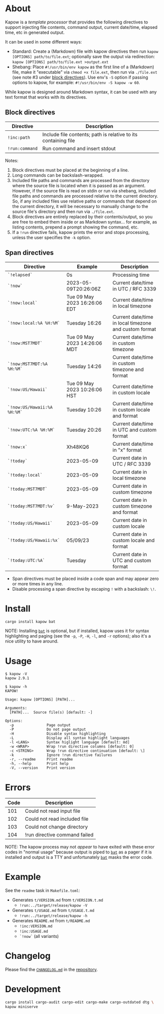 # About

Kapow is a *template processor* that provides the following directives to
support injecting file contents, command output, current date/time, elapsed
time, etc in generated output.

It can be used in some different ways:

* Standard: Create a (Markdown) file with kapow directives then run
  `kapow [OPTIONS] path/to/file.ext`; optionally save the output via
  redirection: `kapow [OPTIONS] path/to/file.ext >output.ext`
* Shebang: Place `#!/usr/bin/env kapow` as the first line of a (Markdown) file,
  make it "executable" via `chmod +x file.ext`, then run via `./file.ext` (see
  note #3 under [block directives]).
  Use env's `-S` option if passing options to kapow, for example:
  `#!/usr/bin/env -S kapow -w 60`.

While kapow is designed around Markdown syntax, it can be used with any text
format that works with its directives.

[block directives]: #block-directives

## Block directives

Directive | Description
---|---
`!inc:path` | Include file contents; path is relative to its containing file
`!run:command` | Run command and insert stdout

Notes:

1. Block directives must be placed at the beginning of a line.
2. Long commands can be backslash-wrapped.
3. Included file paths and commands are processed from the directory where the
   source file is located when it is passed as an argument.
   However, if the source file is read on stdin or run via shebang, included
   file paths and commands are processed relative to the current directory.
   So, if any included files use relative paths or commands that depend on the
   current directory, it will be necessary to manually change to the source
   file's directory and then run via `./file.ext`.
4. Block directives are entirely replaced by their contents/output, so you are
   free to embed them inside or as Markdown syntax... for example, as listing
   contents, prepend a prompt showing the command, etc.
5. If a `!run` directive fails, kapow prints the error and stops processing,
   unless the user specifies the `-k` option.

## Span directives

Directive | Example | Description
---|---|---
`` `!elapsed` `` | 0s | Processing time
`` `!now` `` | 2023-05-09T20:26:06Z | Current date/time in UTC / RFC 3339
`` `!now:local` `` | Tue 09 May 2023 16:26:06 EDT | Current date/time in local timezone
`` `!now:local:%A %H:%M` `` | Tuesday 16:26 | Current date/time in local timezone and custom format
`` `!now:MST7MDT` `` | Tue 09 May 2023 14:26:06 MDT | Current date/time in custom timezone
`` `!now:MST7MDT:%A %H:%M` `` | Tuesday 14:26 | Current date/time in custom timezone and format
`` `!now:US/Hawaii` `` | Tue 09 May 2023 10:26:06 HST | Current date/time in custom locale
`` `!now:US/Hawaii:%A %H:%M` `` | Tuesday 10:26 | Current date/time in custom locale and format
`` `!now:UTC:%A %H:%M` `` | Tuesday 20:26 | Current date/time in UTC and custom format
`` `!now:x` `` | Xh48KQ6 | Current date/time in "x" format
`` `!today` `` | 2023-05-09 | Current date in UTC / RFC 3339
`` `!today:local` `` | 2023-05-09 | Current date in local timezone
`` `!today:MST7MDT` `` | 2023-05-09 | Current date in custom timezone
`` `!today:MST7MDT:%v` `` |  9-May-2023 | Current date in custom timezone and format
`` `!today:US/Hawaii` `` | 2023-05-09 | Current date in custom locale
`` `!today:US/Hawaii:%x` `` | 05/09/23 | Current date in custom locale and format
`` `!today:UTC:%A` `` | Tuesday | Current date in UTC and custom format

* Span directives must be placed inside a code span and may appear zero or more
  times in any line.
* Disable processing a span directive by escaping `!` with a backslash: `\!`.

# Install

```bash
cargo install kapow bat
```

NOTE: Installing [`bat`] is optional, but if installed, kapow uses it for syntax
highlighting and paging (see the `-p`, `-P`, `-H`, `-l`, and `-r` options); also
it's a nice utility to have around.

[`bat`]: https://crates.io/crates/bat

# Usage

```text
$ kapow -V
kapow 2.9.1
```

```text
$ kapow -h
KAPOW!

Usage: kapow [OPTIONS] [PATH]...

Arguments:
  [PATH]...  Source file(s) [default: -]

Options:
  -p               Page output
  -P               Do not page output
  -H               Disable syntax highlighting
  -L               Display all syntax highlight languages
  -l <LANG>        Syntax higlight language [default: md]
  -w <WRAP>        Wrap !run directive columns [default: 0]
  -c <STRING>      Wrap !run directive continuation [default: \]
  -k               Ignore !run directive failures
  -r, --readme     Print readme
  -h, --help       Print help
  -V, --version    Print version
```

# Errors

Code | Description
---|---
101 | Could not read input file
102 | Could not read included file
103 | Could not change directory
104 | !run directive command failed

NOTE: The kapow process may not *appear* to have exited with these error codes
in "normal usage" because output is piped to [`bat`] as a pager if it is
installed and output is a TTY and unfortunately [`bat`] masks the error code.

# Example

See the `readme` task in `Makefile.toml`:

* Generates `t/VERSION.md` from `t/VERSION.t.md`
    * `!run:../target/release/kapow -V`
* Generates `t/USAGE.md` from `t/USAGE.t.md`
    * `!run:../target/release/kapow -h`
* Generates `README.md` from `t/README.md`
    * `!inc:VERSION.md`
    * `!inc:USAGE.md`
    * `` `!now` `` (all variants)

# Changelog

Please find the [`CHANGELOG.md`] in the [repository].

[`CHANGELOG.md`]: https://github.com/qtfkwk/kapow/blob/main/CHANGELOG.md
[repository]: https://github.com/qtfkwk/kapow/

# Development

```bash
cargo install cargo-audit cargo-edit cargo-make cargo-outdated dtg \
kapow miniserve
```

